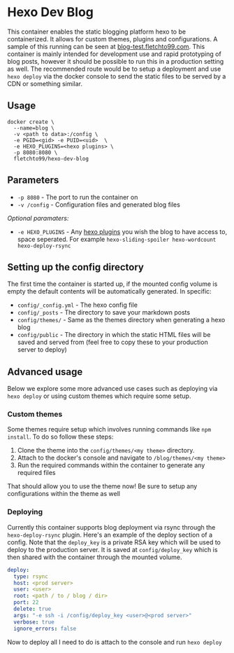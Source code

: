 # Hexo Dev Blog

This container enables the static blogging platform hexo to be containerized. It allows for custom themes, plugins and configurations. A sample of this running can be seen at [blog-test.fletchto99.com](blog-test.fletchto99.com). This container is mainly intended for development use and rapid prototyping of blog posts, however it should be possible to run this in a production setting as well. The recommended route would be to setup a deployment and use `hexo deploy` via the docker console to send the static files to be served by a CDN or something similar.

## Usage

```
docker create \
  --name=blog \
  -v <path to data>:/config \
  -e PGID=<gid> -e PUID=<uid>  \
  -e HEXO_PLUGINS=<hexo plugins> \
  -p 8080:8080 \
  fletchto99/hexo-dev-blog
```

## Parameters
* `-p 8080` - The port to run the container on
* `-v /config` - Configuration files and generated blog files

_Optional paramaters:_
* `-e HEXO_PLUGINS` - Any [hexo plugins](https://hexo.io/plugins/index.html) you wish the blog to have access to, space seperated. For example `hexo-sliding-spoiler hexo-wordcount hexo-deploy-rsync`


## Setting up the config directory

The first time the container is started up, if the mounted config volume is empty the default contents will be automatically generated. In specific:

* `config/_config.yml` - The hexo config file
* `config/_posts` - The directory to save your markdown posts
* `config/themes/` - Same as the themes directory when generating a hexo blog
* `config/public` - The directory in which the static HTML files will be saved and served from (feel free to copy these to your production server to deploy)

## Advanced usage

Below we explore some more advanced use cases such as deploying via `hexo deploy` or using custom themes which require some setup.

### Custom themes

Some themes require setup which involves running commands like `npm install`. To do so follow these steps:

1. Clone the theme into the `config/themes/<my theme>` directory.
2. Attach to the docker's console and navigate to `/blog/themes/<my theme>`
3. Run the required commands within the container to generate any required files

That should allow you to use the theme now! Be sure to setup any configurations within the theme as well

### Deploying

Currently this container supports blog deployment via rsync through the `hexo-deploy-rsync` plugin. Here's an example of the deploy section of a config. Note that the `deploy_key` is a private RSA key which will be used to deploy to the production server. It is saved at `config/deploy_key` which is then shared with the container through the mounted volume.

```yaml
deploy:
  type: rsync
  host: <prod server>
  user: <user>
  root: <path / to / blog / dir>
  port: 22
  delete: true
  args: "-e ssh -i /config/deploy_key <user>@<prod server>"
  verbose: true
  ignore_errors: false
```

Now to deploy all I need to do is attach to the console and run `hexo deploy`
